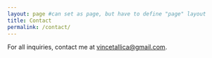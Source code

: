 ```yaml
---
layout: page #can set as page, but have to define "page" layout
title: Contact
permalink: /contact/
---
```


For all inquiries, contact me at [vincetallica@gmail.com](mailto:vincetallica@gmail.com).
